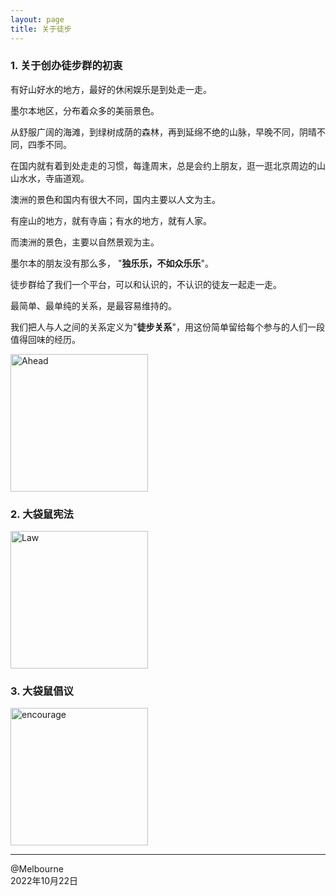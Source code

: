 ```yaml
---
layout: page
title: 关于徒步
---
```

### 1. 关于创办徒步群的初衷

有好山好水的地方，最好的休闲娱乐是到处走一走。

墨尔本地区，分布着众多的美丽景色。

从舒服广阔的海滩，到绿树成荫的森林，再到延绵不绝的山脉，早晚不同，阴晴不同，四季不同。

在国内就有着到处走走的习惯，每逢周末，总是会约上朋友，逛一逛北京周边的山山水水，寺庙道观。

澳洲的景色和国内有很大不同，国内主要以人文为主。

有座山的地方，就有寺庙；有水的地方，就有人家。

而澳洲的景色，主要以自然景观为主。

墨尔本的朋友没有那么多， "**独乐乐，不如众乐乐**"。

徒步群给了我们一个平台，可以和认识的，不认识的徒友一起走一走。

最简单、最单纯的关系，是最容易维持的。

我们把人与人之间的关系定义为"**徒步关系**"，用这份简单留给每个参与的人们一段值得回味的经历。

<img src="https://user-images.githubusercontent.com/90954432/197324903-4459c6d9-891b-4428-bc24-39882ba047e2.png" alt="Ahead" style="width:220;">

### 2. 大袋鼠宪法
<img src="https://user-images.githubusercontent.com/90954432/197324644-300c3dfb-3a6b-44f8-80c0-af353cbe6ecc.png" alt="Law" style="width:220;">

### 3. 大袋鼠倡议
<img src="https://user-images.githubusercontent.com/90954432/197324665-50cd9f62-c0ab-43f9-9af6-cb9b86d9ff70.png" alt="encourage" style="width:220;">

_________

@Melbourne
<br>
2022年10月22日

